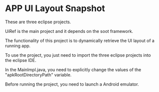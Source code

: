 # APP UI Layout Snapshot

These are three eclipse projects.

UiRef is the main project and it depends on the soot framework.

The functionality of this project is to dynamically retrieve the UI layout of a running app.

To use the project, you just need to import the three eclipse projects into the eclipse IDE.

In the MainImpl.java, you need to explicitly change the values of the "apkRootDirectoryPath" variable.

Before running the project, you need to launch a Android emulator.
